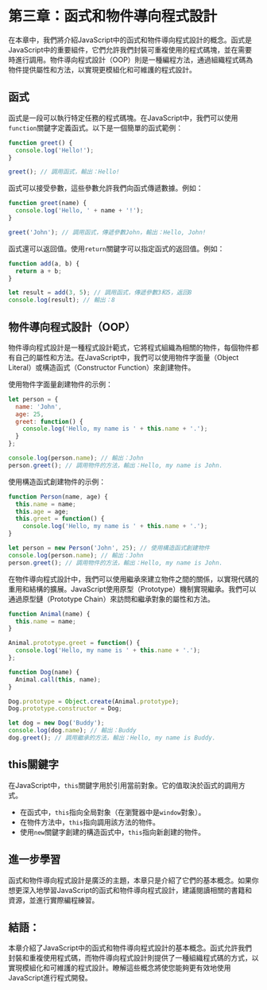 # 第三章：函式和物件導向程式設計

在本章中，我們將介紹JavaScript中的函式和物件導向程式設計的概念。函式是JavaScript中的重要組件，它們允許我們封裝可重複使用的程式碼塊，並在需要時進行調用。物件導向程式設計（OOP）則是一種編程方法，通過組織程式碼為物件提供屬性和方法，以實現更模組化和可維護的程式設計。

## 函式
函式是一段可以執行特定任務的程式碼塊。在JavaScript中，我們可以使用`function`關鍵字定義函式。以下是一個簡單的函式範例：

```javascript
function greet() {
  console.log('Hello!');
}

greet(); // 調用函式，輸出：Hello!
```

函式可以接受參數，這些參數允許我們向函式傳遞數據。例如：

```javascript
function greet(name) {
  console.log('Hello, ' + name + '!');
}

greet('John'); // 調用函式，傳遞參數John，輸出：Hello, John!
```

函式還可以返回值。使用`return`關鍵字可以指定函式的返回值。例如：

```javascript
function add(a, b) {
  return a + b;
}

let result = add(3, 5); // 調用函式，傳遞參數3和5，返回8
console.log(result); // 輸出：8
```

## 物件導向程式設計（OOP）
物件導向程式設計是一種程式設計範式，它將程式組織為相關的物件，每個物件都有自己的屬性和方法。在JavaScript中，我們可以使用物件字面量（Object Literal）或構造函式（Constructor Function）來創建物件。

使用物件字面量創建物件的示例：

```javascript
let person = {
  name: 'John',
  age: 25,
  greet: function() {
    console.log('Hello, my name is ' + this.name + '.');
  }
};

console.log(person.name); // 輸出：John
person.greet(); // 調用物件的方法，輸出：Hello, my name is John.
```

使用構造函式創建物件的示例：

```javascript
function Person(name, age) {
  this.name = name;
  this.age = age;
  this.greet = function() {
    console.log('Hello, my name is ' + this.name + '.');
}

let person = new Person('John', 25); // 使用構造函式創建物件
console.log(person.name); // 輸出：John
person.greet(); // 調用物件的方法，輸出：Hello, my name is John.
```

在物件導向程式設計中，我們可以使用繼承來建立物件之間的關係，以實現代碼的重用和結構的擴展。JavaScript使用原型（Prototype）機制實現繼承。我們可以通過原型鏈（Prototype Chain）來訪問和繼承對象的屬性和方法。

```javascript
function Animal(name) {
  this.name = name;
}

Animal.prototype.greet = function() {
  console.log('Hello, my name is ' + this.name + '.');
};

function Dog(name) {
  Animal.call(this, name);
}

Dog.prototype = Object.create(Animal.prototype);
Dog.prototype.constructor = Dog;

let dog = new Dog('Buddy');
console.log(dog.name); // 輸出：Buddy
dog.greet(); // 調用繼承的方法，輸出：Hello, my name is Buddy.
```

## this關鍵字
在JavaScript中，`this`關鍵字用於引用當前對象。它的值取決於函式的調用方式。

- 在函式中，`this`指向全局對象（在瀏覽器中是`window`對象）。
- 在物件方法中，`this`指向調用該方法的物件。
- 使用`new`關鍵字創建的構造函式中，`this`指向新創建的物件。

## 進一步學習
函式和物件導向程式設計是廣泛的主題，本章只是介紹了它們的基本概念。如果你想更深入地學習JavaScript的函式和物件導向程式設計，建議閱讀相關的書籍和資源，並進行實際編程練習。

## 結語：
本章介紹了JavaScript中的函式和物件導向程式設計的基本概念。函式允許我們封裝和重複使用程式碼，而物件導向程式設計則提供了一種組織程式碼的方式，以實現模組化和可維護的程式設計。瞭解這些概念將使您能夠更有效地使用JavaScript進行程式開發。